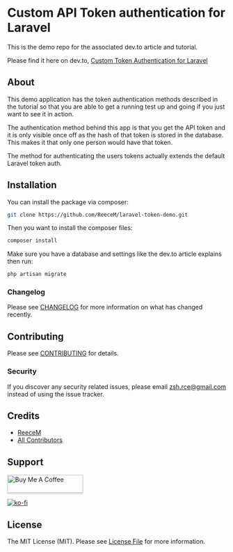 # Custom API Token authentication for Laravel

This is the demo repo for the associated dev.to article and tutorial.

Please find it here on dev.to, [Custom Token Authentication for Laravel](https://dev.to/reecem/custom-token-authentication-for-laravel-2aml)

## About

This demo application has the token authentication methods described in the tutorial so that you are able to get a running test up and going if you just want to see it in action.

The authentication method behind this app is that you get the API token and it is only visible once off as the hash of that token is stored in the database. This makes it that only one person would have that token.

The method for authenticating the users tokens actually extends the default Laravel token auth.

## Installation

You can install the package via composer:

```bash
git clone https://github.com/ReeceM/laravel-token-demo.git
```

Then you want to install the composer files:

```bash
composer install
```

Make sure you have a database and settings like the dev.to article explains then run:

```bash
php artisan migrate
```

### Changelog

Please see [CHANGELOG](CHANGELOG.md) for more information on what has changed recently.

## Contributing

Please see [CONTRIBUTING](CONTRIBUTING.md) for details.

### Security

If you discover any security related issues, please email zsh.rce@gmail.com instead of using the issue tracker.

## Credits

- [ReeceM](https://github.com/ReeceM)
- [All Contributors](../../contributors)

## Support

<a href="https://www.buymeacoffee.com/ReeceM" target="_blank"><img src="https://www.buymeacoffee.com/assets/img/custom_images/orange_img.png" alt="Buy Me A Coffee" style="height: 41px !important;width: 174px !important;box-shadow: 0px 3px 2px 0px rgba(190, 190, 190, 0.5) !important;-webkit-box-shadow: 0px 3px 2px 0px rgba(190, 190, 190, 0.5) !important;" ></a>

[![ko-fi](https://www.ko-fi.com/img/githubbutton_sm.svg)](https://ko-fi.com/S6S7UQ66)

## License

The MIT License (MIT). Please see [License File](LICENSE.md) for more information.
